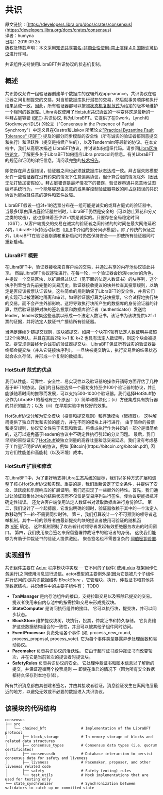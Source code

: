 # 共识

原文链接：[https://developers.libra.org/docs/crates/consensus](https://developers.libra.org/docs/crates/consensus)<br/>
译者：humyna<br/>
日期：2019.09.25<br/>
版权及转载声明：本文采用[知识共享署名-非商业性使用-禁止演绎 4.0 国际许可协议](https://creativecommons.org/licenses/by-nc-nd/4.0/)进行许可。<br/>

共识组件支持使用LibraBFT共识协议的状态机复制。

## 概述

共识协议允许一组验证器创建单个数据库的逻辑外观appearance。共识协议在验证器之间复制提交的交易，对当前数据库执行潜在的交易，然后就事务顺序和执行结果达成一致。因此，所有验证器都可以按照[状态机复制范式](https://dl.acm.org/citation.cfm?id=98167)为给定的版本号维护一个相同的数据库。Libra协议使用了[Hotstuff共识协议](https://arxiv.org/pdf/1803.05069.pdf)的一种变体这是最新的一种拜占庭容错 ([BFT](https://en.wikipedia.org/wiki/Byzantine_fault)) 共识协议, 称为LibraBFT。它提供了在Dwork，Lynch和Stockmeyer([DLS](https://groups.csail.mit.edu/tds/papers/Lynch/jacm88.pdf)) 的论文（"Consensus in the Presence of Partial Synchrony"）中定义且在Castro和Liskov 所著论文["Practical Byzantine Fault Tolerance" (PBFT)](http://pmg.csail.mit.edu/papers/osdi99.pdf) 提及的部分同步模型的安全性（所有诚实的验证者都同意提交和执行）和活跃性（提交是持续产生的），以及Tendermint等最新的协议。在本文档中，我们从高层次描述 LibraBFT协议，并讨论如何组织代码。请参阅[Libra区块链论文](https://developers.libra.org/docs/the-libra-blockchain-paper)，了解更多关于LibraBFT如何适应Libra protocol的信息。有关LibraBFT的规范和证明的详细信息，请阅读完整的[技术报告](https://developers.libra.org/docs/state-machine-replication-paper)。

即使存在拜占庭错误，验证器之间也必须就数据库状态达成一致。拜占庭失败模型允许一些验证器在没有约束的情况下任意偏离协议，但计算受限的情况除外（因此无法打破加密假设）。拜占庭错误是最坏情况下的错误，验证器串通并恶意地试图破坏系统行为。一个能够容忍由恶意的或黑客控制验证器导致的拜占庭错误的共识协议也能减轻任意的硬件和软件故障。

LibraBFT假设一组3f+1的选票分布在一组可能是诚实的或拜占庭式的验证器中。当最多f票由拜占庭验证器控制时，LibraBFT仍然是安全的（可以防止双花和分叉之类的攻击），这也意味着至少2f+1票是诚实的。只要存在全局稳定时间（GST），从客户端提交的交易在诚实的验证者之间传递的的时间在最大网络延迟Δ内，LibraBFT保持活动状态（[DLS](https://groups.csail.mit.edu/tds/papers/Lynch/jacm88.pdf)中介绍的部分同步模型）。除了传统的保证之外，LibraBFT在验证器崩溃和重新启动时仍然保持安全——即使所有验证器同时重新启动。

### LibraBFT 概要

在LibraBFT中，验证器接收来自客户端的交易，并通过共享的内存池协议彼此共享。 然后LibraBFT协议逐轮进行。在每一轮，一个验证器会扮演leader的角色，并提议一个交易区块，以扩展经过认证（见下面的法定人数证书）的块序列，这个块序列里包含先前完整的交易历史。验证器接收提议的块并检查其投票规则，以确定是否应该投票认证该块。这些简单的规则确保了LibraBFT的安全性，并且它们的实现可以被清晰地隔离和审计。如果验证器打算为该块投票，它会试探地执行块的交易，而不会产生外部影响。这将导致执行块所产生的数据库的身份验证器的计算，然后验证器把对块的签名投票和数据库验证者（authenticator）发送给leader。leader收集这些选票以形成一个法定人数证书，该证书为该块提供≥2f+1票的证据，并将法定人数证书广播给所有验证器。

当满足连续3-链提交规则，区块被提交。如果一个块在K轮有法定人数证明并被超过2个块确认，并且在其后2轮 k+1 和 k+2 也具有法定人数证明，则这个块会被提交。提交规则最终允许诚实的验证器提交块。 LibraBFT保证所有诚实的验证器最终都会提交块（并从它链接块序列）。 一旦块被提交确认，执行交易后的结果状态就会永久存储，并形成一个复制的数据库。

### HotStuff 范式的优点

我们从性能、可靠性、安全性、易实现性以及验证器的操作开销等方面评估了几种基于BFT的协议。我们的目标是选择一个最初支持至少100个验证器的协议，并且能够随着时间的推移而发展，可以支持500-1000个验证器。我们选择HotStuff协议作为LibraBFT的基础有三个原因：（i）简单和模块化；（ii）方便集成具有执行器的共识的能力；以及（iii）在早期实验中有较好的效果。

HotStuff协议分解为安全模块（投票和提交规则）和存活模块（起搏器）。 这种解耦提供了独立开发和实验的能力，并在不同的模块上并行进行。 由于简单的投票和提交规则，协议安全性易于实现和验证。将集成执行作为共识的一部分是很简单的，这可以避免基于leader的协议中不确定性执行引起的分叉问题。 最后，我们早期的原型证实了[HotStuff](https://developers.libra.org/docs/crates/(https://arxiv.org/pdf/1803.05069.pdf))被独立测量的高吞吐量和低交易延迟。我们没有考虑基于工作量证明(PoW)的协议，例如 [Bitcoin](https://bitcoin.org/bitcoin.pdf), 因为它们性能差和高能耗（以及环境）成本。

### HotStuff 扩展和修改

在LibraBFT中，为了更好地支持Libra生态系统的目标，我们以多种方式扩展和调整了核心HotStuff协议和实现。重要的是，我们重新设定了安全条件，并提供了安全、活跃度和乐观响应的扩展证明。我们还实现了一些额外的特性。首先，我们通过让验证器集体对块的结果状态而不仅仅是交易序列进行签名，使协议更能抵抗非确定性错误。 还允许客户端使用法定人数证书对读取数据库进行身份验证。 第二，我们设计了一个起搏器，它发出明确的超时，验证器依赖于其中的一个法定人数移动到下一轮-不需要同步时钟。 第三，我们打算设计一个不可预测的领导者选举机制，其中一轮的领导者由最新提交的块的提议者使用可验证的随机函数 [VRF](https://people.csail.mit.edu/silvio/Selected%20Scientific%20Papers/Pseudo%20Randomness/Verifiable_Random_Functions.pdf) 确定。 这种机制限制了攻击者针对领导者发起有效拒绝服务攻击的时间窗口。 第四，我们使用聚合签名来保留签署仲裁证书的验证者的身份。 这使我们能够为有助于仲裁证书的验证人提供激励。 聚合签名也不需要复杂的 [阈值密钥设置](https://www.cypherpunks.ca/~iang/pubs/DKG.pdf).

## 实现细节

共识组件主要在 [Actor](https://en.wikipedia.org/wiki/Actor_model) 程序模块中实现 — 它不同的子组件( 使用[tokio](https://tokio.rs/) 框架用作任务运行)之间使用消息进行通信。actor模型的主要例外是(因为它是被几个子组件并行访问的)是共识数据结构 _BlockStore_ ，它管理块、执行、仲裁证书和其他共享数据结构。共识组件中的主要子组件有：
TODO

- **TxnManager** 是内存池组件的接口，支持拉取交易以及移除已提交的交易。 提议者使用来自内存池中的按需拉取交易来形成提议块。
- **StateComputer** 是访问执行组件的接口。 它可以执行块，提交块，并可以同步状态。
- **BlockStore** 维护提议块树，块执行，投票，仲裁证书和持久存储。 它负责维护这些数据结构组合的一致性，并且可以被其他子组件同时访问。
- **EventProcessor** 负责处理各个事件 (如, process_new_round, process_proposal, process_vote). 它为每个事件类型暴露异步处理函数和驱动协议。
- **Pacemaker** 负责共识协议的活跃性。 它由于超时证书或仲裁证书而改变轮次，并在它是当前轮次的提议者时提议块。
- **SafetyRules** 负责共识协议的安全。 它处理仲裁证书和账本信息以了解新的提交，并保证遵循两个投票规则 — 即使在重启的情况下（因为所有安全数据都持久保存到本地存储）。

所有共识消息都由其创建者签名，并由其接收者验证。消息验证发生在离网络层最近的地方，以避免无效或不必要的数据进入共识协议。

## 该模块的代码结构

```
consensus
├── src
│   └── chained_bft                # Implementation of the LibraBFT protocol
│       ├── block_storage          # In-memory storage of blocks and related data structures
│       ├── consensus_types        # Consensus data types (i.e. quorum certificates)
│       ├── consensusdb            # Database interaction to persist consensus data for safety and liveness
│       ├── liveness               # Pacemaker, proposer, and other liveness related code
│       ├── safety                 # Safety (voting) rules
│       └── test_utils             # Mock implementations that are used for testing only
└── state_synchronizer             # Synchronization between validators to catch up on committed state
```

